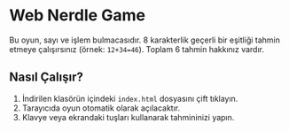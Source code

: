 # Web Nerdle Game

Bu oyun, sayı ve işlem bulmacasıdır. 8 karakterlik geçerli bir eşitliği tahmin etmeye çalışırsınız (örnek: `12+34=46`). Toplam 6 tahmin hakkınız vardır.

## Nasıl Çalışır?
1. İndirilen klasörün içindeki `index.html` dosyasını çift tıklayın.  
2. Tarayıcıda oyun otomatik olarak açılacaktır.  
3. Klavye veya ekrandaki tuşları kullanarak tahmininizi yapın.  
